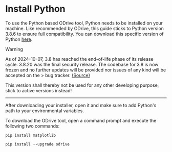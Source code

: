 # Install Python

To use the Python based ODrive tool, Python needs to be installed on your machine. Like recommended by ODrive, this guide sticks to Python version 3.8.6 to ensure full compatibility. You can download this specific version of Python [here](https://www.python.org/downloads/release/python-386/).

> [!WARNING] 
> As of 2024-10-07, 3.8 has reached the end-of-life phase of its release cycle. 3.8.20 was the final security release. The codebase for 3.8 is now frozen and no further updates will be provided nor issues of any kind will be accepted on the > bug tracker. [(Source)](https://peps.python.org/pep-0569/)
>
> This version shall thereby not be used for any other developing purpose, stick to active versions instead!

---

After downloading your installer, open it and make sure to add Python's path to your environmental variables.

To download the ODrive tool, open a command prompt and execute the following two commands:

```shell
pip install matplotlib
```
```shell
pip install --upgrade odrive
```
